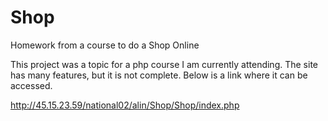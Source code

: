 # Shop
Homework from a course to do a Shop Online


This project was a topic for a php course I am currently attending. The site has many features, but it is not complete.
Below is a link where it can be accessed.

http://45.15.23.59/national02/alin/Shop/Shop/index.php
